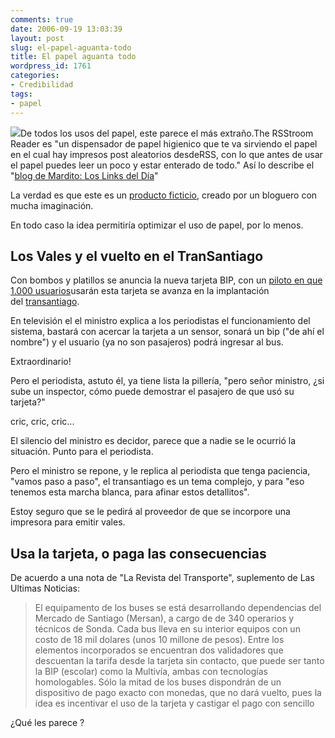 ```yaml
---
comments: true
date: 2006-09-19 13:03:39
layout: post
slug: el-papel-aguanta-todo
title: El papel aguanta todo
wordpress_id: 1761
categories:
- Credibilidad
tags:
- papel
---
```


[![](http://www.lnds.net/blog/wp-content/uploads/2011/04/rsstroom.jpg)](http://www.lnds.net/blog/wp-content/uploads/2011/04/rsstroom.jpg)De todos los usos del papel, este parece el más extraño.The RSStroom Reader es "un dispensador de papel higienico que te va sirviendo el papel en el cual hay impresos post aleatorios desdeRSS, con lo que antes de usar el papel puedes leer un poco y estar enterado de todo." Así lo describe el "[blog de Mardito: Los Links del Día](http://replay.web.archive.org/20071011063529/http://www.mardito.com/weblog/?p=1766)"

La verdad es que este es un [producto ficticio,](http://replay.web.archive.org/20071011063529/http://www.djspyhunter.com/blog/2005/12/05/rsstroom-reader-toilet-paper-printer/) creado por un bloguero con mucha imaginación.

En todo caso la idea permitiría optimizar el uso de papel, por lo menos.


## Los Vales y el vuelto en el TranSantiago


Con bombos y platillos se anuncia la nueva tarjeta BIP, con un [piloto en que 1.000 usuarios](http://replay.web.archive.org/20071011063529/http://forum.skyscraperpage.com/showthread.php?t=114247)usarán esta tarjeta se avanza en la implantación del [transantiago](http://replay.web.archive.org/20071011063529/http://www.transantiago.cl/).

En televisión el el ministro explica a los periodistas el funcionamiento del sistema, bastará con acercar la tarjeta a un sensor, sonará un bip ("de ahí el nombre") y el usuario (ya no son pasajeros) podrá ingresar al bus.

Extraordinario!

Pero el periodista, astuto él, ya tiene lista la pillería, "pero señor ministro, ¿si sube un inspector, cómo puede demostrar el pasajero de que usó su tarjeta?"

cric, cric, cric...

El silencio del ministro es decidor, parece que a nadie se le ocurrió la situación.
Punto para el periodista.

Pero el ministro se repone, y le replica al periodista que tenga paciencia, "vamos paso a paso", el transantiago es un tema complejo, y para "eso tenemos esta marcha blanca, para afinar estos detallitos".

Estoy seguro que se le pedirá al proveedor de que se incorpore una impresora para emitir vales.









## Usa la tarjeta, o paga las consecuencias


De acuerdo a una nota de "La Revista del Transporte", suplemento de Las Ultimas Noticias:


> El equipamento de los buses se está desarrollando dependencias del Mercado de Santiago (Mersan), a cargo de de 340 operarios y técnicos de Sonda. Cada bus lleva en su interior equipos con un costo de 18 mil dolares (unos 10 millone de pesos). Entre los elementos incorporados se encuentran dos validadores que descuentan la tarifa desde la tarjeta sin contacto, que puede ser tanto la BIP (escolar) como la Multivía, ambas con tecnologías homologables. Sólo la mitad de los buses dispondrán de un dispositivo de pago exacto con monedas, que no dará vuelto, pues la idea es incentivar el uso de la tarjeta y castigar el pago con sencillo


¿Qué les parece ?





